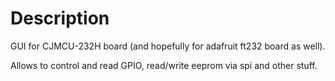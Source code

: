 # Description

GUI for CJMCU-232H board (and hopefully for adafruit ft232 board as well).

Allows to control and read GPIO, read/write eeprom via spi and other stuff.

